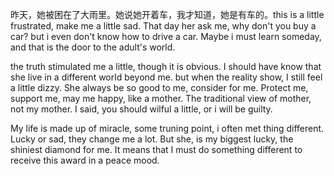 昨天，她被困在了大雨里。她说她开着车，我才知道，她是有车的。this is a little frustrated, make me a little sad. That day her ask me, why don't you buy a car? but i even don't know how to drive a car. Maybe i must learn someday, and that is the door to the adult's world.

the truth stimulated me a little, though it is obvious. I should have know that she live in a different world beyond me. but when the reality show, I still feel a little dizzy. She always be so good to me, consider for me. Protect me, support me, may me happy, like a mother. The traditional view of mother, not my mother. I said, you should wilful a little, or i will be guilty.

My life is made up of miracle, some truning point, i often met thing different. Lucky or sad, they change me a lot. But she, is my biggest lucky, the shiniest diamond for me. It means that I must do something different to receive this award in a peace mood.